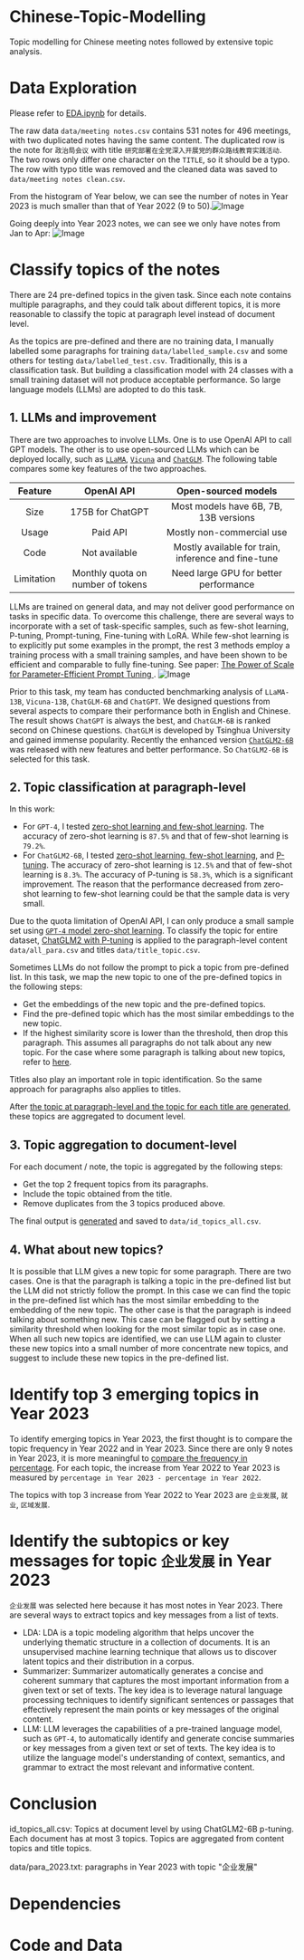 # Chinese-Topic-Modelling
Topic modelling for Chinese meeting notes followed by extensive topic analysis.

# Data Exploration
Please refer to [EDA.ipynb](https://github.com/sdx0112/Chinese-Topic-Modelling/blob/main/EDA.ipynb) for details.

The raw data `data/meeting notes.csv` contains 531 notes for 496 meetings, with two duplicated notes having the same content. The duplicated row is 
the note for `政治局会议` with title `研究部署在全党深入开展党的群众路线教育实践活动`. The two rows only differ one character on the `TITLE`, so it should be a typo.
The row with typo title was removed and the cleaned data was saved to `data/meeting notes clean.csv`.

From the histogram of Year below, we can see the number of notes in Year 2023 is much smaller than that of Year 2022 (9 to 50).![Image](./asset/year_histogram.png)

Going deeply into Year 2023 notes, we can see we only have notes from Jan to Apr: ![Image](./asset/month_histogram.png)


# Classify topics of the notes
There are 24 pre-defined topics in the given task. Since each note contains multiple paragraphs, and they could talk about different topics, it is more reasonable to classify the topic at paragraph level instead of document level.

As the topics are pre-defined and there are no training data, I manually labelled some paragraphs for training `data/labelled_sample.csv` and some others for testing `data/labelled_test.csv`.
Traditionally, this is a classification task. But building a classification model with 24 classes with a small training dataset will not produce acceptable performance.
So large language models (LLMs) are adopted to do this task.

## 1. LLMs and improvement
There are two approaches to involve LLMs. One is to use OpenAI API to call GPT models. The other is to use open-sourced LLMs
which can be deployed locally, such as [`LLaMA`](https://github.com/facebookresearch/llama), [`Vicuna`](https://github.com/lm-sys/FastChat) 
and [`ChatGLM`](https://github.com/THUDM/ChatGLM-6B).
The following table compares some key features of the two approaches.

|  Feature   |            OpenAI API             |                 Open-sourced models                 |
|:----------:|:---------------------------------:|:---------------------------------------------------:|
|    Size    |         175B for ChatGPT          |        Most models have 6B, 7B, 13B versions        |
|   Usage    |             Paid API              |              Mostly non-commercial use              |
|    Code    |           Not available           | Mostly available for train, inference and fine-tune |
| Limitation | Monthly quota on number of tokens |        Need large GPU for better performance        |

LLMs are trained on general data, and may not deliver good performance on tasks in specific data. To overcome this challenge, there are several
ways to incorporate with a set of task-specific samples, such as few-shot learning, P-tuning, Prompt-tuning, Fine-tuning with LoRA.
While few-shot learning is to explicitly put some examples in the prompt, the rest 3 methods employ a training process with a small training samples,
and have been shown to be efficient and comparable to fully fine-tuning. See paper: [The Power of Scale for Parameter-Efficient Prompt Tuning
](https://arxiv.org/pdf/2104.08691.pdf).
![Image](./asset/tuning.png)

Prior to this task, my team has conducted benchmarking analysis of `LLaMA-13B`, `Vicuna-13B`, `ChatGLM-6B` and `ChatGPT`. We designed questions from several
aspects to compare their performance both in English and Chinese. The result shows `ChatGPT` is always the best, and `ChatGLM-6B` is ranked second on Chinese questions.
`ChatGLM` is developed by Tsinghua University and gained immense popularity. Recently the enhanced version [`ChatGLM2-6B`](https://github.com/THUDM/ChatGLM2-6B/tree/main)
was released with new features and better performance. So `ChatGLM2-6B` is selected for this task.

## 2. Topic classification at paragraph-level

In this work:
- For `GPT-4`,  I tested [zero-shot learning and few-shot learning](GPT-FewShot-Test.ipynb). The accuracy of zero-shot learning is `87.5%` and that of few-shot learning is `79.2%`.
- For `ChatGLM2-6B`, I tested [zero-shot learning, few-shot learning](ChatGLM2_6B_zero_shot_vs_few_shot.ipynb), and [P-tuning](ChatGLM2_6B_P_Tuning_v2.ipynb). 
The accuracy of zero-shot learning is `12.5%` and that of few-shot learning is `8.3%`. The accuracy of P-tuning is `58.3%`, which is a significant improvement.
The reason that the performance decreased from zero-shot learning to few-shot learning could be that the sample data is very small.

Due to the quota limitation of OpenAI API, I can only produce a small sample set using [`GPT-4` model zero-shot learning](GPT-4%20Zero%20Shot%20Paragraph.ipynb).
To classify the topic for entire dataset, [ChatGLM2 with P-tuning](ChatGLM2_6B_P_Tuning_v2.ipynb) is applied to the paragraph-level content `data/all_para.csv` and titles `data/title_topic.csv`.

Sometimes LLMs do not follow the prompt to pick a topic from pre-defined list. In this task, we map the new topic to one of the pre-defined topics in the following steps:
- Get the embeddings of the new topic and the pre-defined topics.
- Find the pre-defined topic which has the most similar embeddings to the new topic.
- If the highest similarity score is lower than the threshold, then drop this paragraph. This assumes all paragraphs do not talk about any new topic.
For the case where some paragraph is talking about new topics, refer to [here](#4-what-about-new-topics).

Titles also play an important role in topic identification. So the same approach for paragraphs also applies to titles.

After [the topic at paragraph-level and the topic for each title are generated](Aggregate_Topic.ipynb), these topics are aggregated to document level.

## 3. Topic aggregation to document-level

For each document / note, the topic is aggregated by the following steps:
- Get the top 2 frequent topics from its paragraphs.
- Include the topic obtained from the title.
- Remove duplicates from the 3 topics produced above.

The final output is [generated](Topic%20Aggregation%20Clean.ipynb) and saved to `data/id_topics_all.csv`.

## 4. What about new topics?

It is possible that LLM gives a new topic for some paragraph. There are two cases. One is that the paragraph is talking a topic in the pre-defined list but the LLM did not strictly follow the prompt.
In this case we can find the topic in the pre-defined list which has the most similar embedding to the embedding of the new topic.
The other case is that the paragraph is indeed talking about something new. This case can be flagged out by setting a similarity threshold when looking for the most similar topic as in case one.
When all such new topics are identified, we can use LLM again to cluster these new topics into a small number of more concentrate new topics, and suggest to include these new topics in the pre-defined list.

# Identify top 3 emerging topics in Year 2023
To identify emerging topics in Year 2023, the first thought is to compare the topic frequency in Year 2022 and in Year 2023.
Since there are only 9 notes in Year 2023, it is more meaningful to [compare the frequency in percentage](Emerging%20Topics%202023%20Clean.ipynb).
For each topic, the increase from Year 2022 to Year 2023 is measured by `percentage in Year 2023 - percentage in Year 2022`.

The topics with top 3 increase from Year 2022 to Year 2023 are `企业发展`, `就业`, `区域发展`.

# Identify the subtopics or key messages for topic `企业发展` in Year 2023

`企业发展` was selected here because it has most notes in Year 2023.
There are several ways to extract topics and key messages from a list of texts.
- LDA: LDA is a topic modeling algorithm that helps uncover the underlying thematic structure in a collection of documents. It is an unsupervised machine learning technique that allows us to discover latent topics and their distribution in a corpus.
- Summarizer: Summarizer automatically generates a concise and coherent summary that captures the most important information from a given text or set of texts. The key idea is to leverage natural language processing techniques to identify significant sentences or passages that effectively represent the main points or key messages of the original content.
- LLM: LLM leverages the capabilities of a pre-trained language model, such as `GPT-4`, to automatically identify and generate concise summaries or key messages from a given text or set of texts. The key idea is to utilize the language model's understanding of context, semantics, and grammar to extract the most relevant and informative content.

# Conclusion


id_topics_all.csv: Topics at document level by using ChatGLM2-6B p-tuning. Each document has at most 3 topics. Topics are aggregated from content topics and title topics.

data/para_2023.txt: paragraphs in Year 2023 with topic "企业发展"

# Dependencies


# Code and Data
